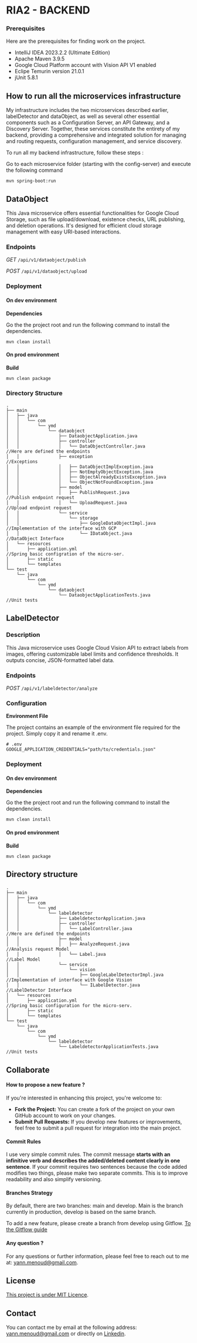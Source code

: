 # RIA2 - BACKEND

### Prerequisites

Here are the prerequisites for finding work on the project.

- IntelliJ IDEA 2023.2.2 (Ultimate Edition)
- Apache Maven 3.9.5
- Google Cloud Platform account with Vision API V1 enabled
- Eclipe Temurin version 21.0.1
- jUnit 5.8.1

## How to run all the microservices infrastructure

My infrastructure includes the two microservices described earlier, labelDetector and dataObject, as well as several other essential components such as a Configuration Server, an API Gateway, and a Discovery Server. Together, these services constitute the entirety of my backend, providing a comprehensive and integrated solution for managing and routing requests, configuration management, and service discovery.

To run all my backend infrastructure, follow these steps :

Go to each microservice folder (starting with the config-server) and execute the following command
```
mvn spring-boot:run
```

## DataObject

This Java microservice offers essential functionalities for Google Cloud Storage, such as file upload/download, existence checks, URL publishing, and deletion operations. It's designed for efficient cloud storage management with easy URI-based interactions.

### Endpoints

*GET* `/api/v1/dataobject/publish`

*POST*
`/api/v1/dataobject/upload`

### Deployment

#### On dev environment

**Dependencies**

Go the the project root and run the following command to install the dependencies.

```
mvn clean install
```

#### On prod environment

**Build**

```
mvn clean package
```

### Directory Structure 

```
.
├── main
│   ├── java
│   │   └── com
│   │       └── ymd
│   │           └── dataobject
│   │               ├── DataobjectApplication.java
│   │               ├── controller
│   │               │   └── DataObjectController.java																//Here are defined the endpoints
│   │               ├── exception																										//Exceptions
│   │               │   ├── DataObjectImplException.java
│   │               │   ├── NotEmptyObjectException.java
│   │               │   ├── ObjectAlreadyExistsException.java
│   │               │   └── ObjectNotFoundException.java
│   │               ├── model																												
│   │               │   ├── PublishRequest.java																			//Publish endpoint request
│   │               │   └── UploadRequest.java																			//Upload endpoint request
│   │               └── service
│   │                   └── storage
│   │                       ├── GoogleDataObjectImpl.java														//Implementation of the interface with GCP
│   │                       └── IDataObject.java																		//DataObject Interface
│   └── resources
│       ├── application.yml																													//Spring basic configration of the micro-ser.
│       ├── static
│       └── templates
└── test
    └── java
        └── com
            └── ymd
                └── dataobject
                    └── DataobjectApplicationTests.java															//Unit tests
```

## LabelDetector

### Description

This Java microservice uses Google Cloud Vision API to extract labels from images, offering customizable label limits and confidence thresholds. It outputs concise, JSON-formatted label data.

### Endpoints

*POST* `/api/v1/labeldetector/analyze`

### Configuration

**Environment File**

The project contains an example of the environment file required for the project. Simply copy it and rename it .env.

```
# .env
GOOGLE_APPLICATION_CREDENTIALS="path/to/credentials.json"
```

### Deployment

#### On dev environment

**Dependencies**

Go the the project root and run the following command to install the dependencies.

```
mvn clean install
```

#### On prod environment

**Build**

```
mvn clean package
```

## Directory structure

```
.
├── main
│   ├── java
│   │   └── com
│   │       └── ymd
│   │           └── labeldetector
│   │               ├── LabeldetectorApplication.java													
│   │               ├── controller
│   │               │   └── LabelController.java																//Here are defined the endpoints
│   │               ├── model
│   │               │   ├── AnalyzeRequest.java																	//Analysis request Model  
│   │               │   └── Label.java																					//Label Model
│   │               └── service
│   │                   └── vision
│   │                       ├── GoogleLabelDetectorImpl.java										//Implementation of interface with Google Vision
│   │                       └── ILabelDetector.java															//LabelDetector Interface 
│   └── resources
│       ├── application.yml																											//Spring basic configuration for the micro-serv.
│       ├── static
│       └── templates
└── test
    └── java
        └── com
            └── ymd
                └── labeldetector
                    └── LabeldetectorApplicationTests.java											//Unit tests
```

## Collaborate

#### How to propose a new feature ?

If you're interested in enhancing this project, you're welcome to:

- **Fork the Project:** You can create a fork of the project on your own GitHub account to work on your changes.
- **Submit Pull Requests:** If you develop new features or improvements, feel free to submit a pull request for integration into the main project.

#### Commit Rules

I use very simple commit rules. The commit message **starts with an infinitive verb and describes the added/deleted content clearly in one sentence**. If your commit requires two sentences because the code added modifies two things, please make two separate commits. This is to improve readability and also simplify versioning.

#### Branches Strategy

By default, there are two branches: main and develop. Main is the branch currently in production, develop is based on the same branch.

To add a new feature, please create a branch from develop using Gitflow. [To the Gitflow guide](https://www.atlassian.com/git/tutorials/comparing-workflows/gitflow-workflow)

#### Any question ?

For any questions or further information, please feel free to reach out to me at: [yann.menoud@gmail.com](mailto:yann.menoud@gmail.com).

## License

[This project is under MIT Licence](https://github.com/menoudyann/BI_LabelDetector/blob/main/LICENSE).

## Contact

You can contact me by email at the following address: [yann.menoud@gmail.com](mailto:yann.menoud@gmail.com) or directly on [Linkedin](https://www.linkedin.com/in/yann-menoud-433780225/).
